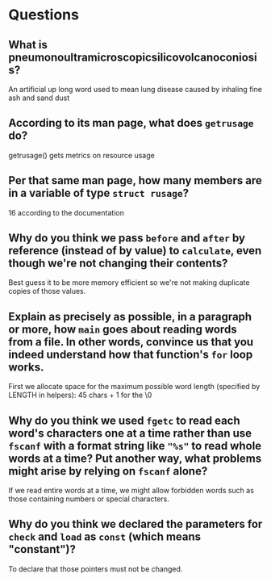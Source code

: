 # Questions

## What is pneumonoultramicroscopicsilicovolcanoconiosis?

An artificial up long word used to mean lung disease caused by inhaling fine ash and sand dust

## According to its man page, what does `getrusage` do?

getrusage() gets metrics on resource usage

## Per that same man page, how many members are in a variable of type `struct rusage`?

16 according to the documentation

## Why do you think we pass `before` and `after` by reference (instead of by value) to `calculate`, even though we're not changing their contents?

Best guess it to be more memory efficient so we're not making duplicate copies of those values.

## Explain as precisely as possible, in a paragraph or more, how `main` goes about reading words from a file. In other words, convince us that you indeed understand how that function's `for` loop works.

First we allocate space for the maximum possible word length (specified by LENGTH in helpers): 45 chars + 1 for the \0

## Why do you think we used `fgetc` to read each word's characters one at a time rather than use `fscanf` with a format string like `"%s"` to read whole words at a time? Put another way, what problems might arise by relying on `fscanf` alone?

If we read entire words at a time, we might allow forbidden words such as those containing numbers or special characters.

## Why do you think we declared the parameters for `check` and `load` as `const` (which means "constant")?

To declare that those pointers must not be changed.
